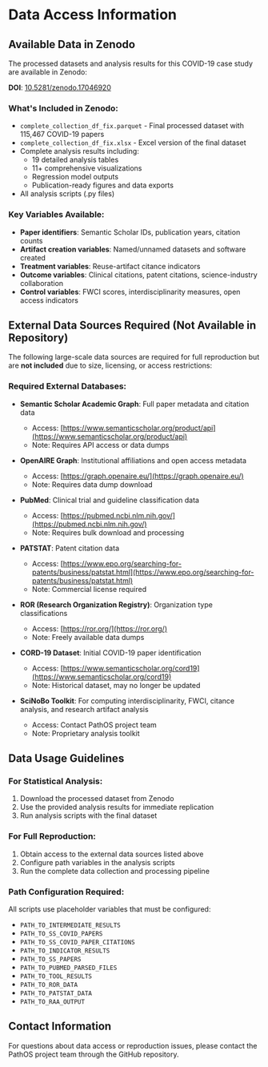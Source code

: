 # Data Access Information

## Available Data in Zenodo

The processed datasets and analysis results for this COVID-19 case study are available in Zenodo:

**DOI**: [10.5281/zenodo.17046920](https://doi.org/10.5281/zenodo.17046920)

### What's Included in Zenodo:
- `complete_collection_df_fix.parquet` - Final processed dataset with 115,467 COVID-19 papers
- `complete_collection_df_fix.xlsx` - Excel version of the final dataset
- Complete analysis results including:
  - 19 detailed analysis tables
  - 11+ comprehensive visualizations
  - Regression model outputs
  - Publication-ready figures and data exports
- All analysis scripts (.py files)

### Key Variables Available:
- **Paper identifiers**: Semantic Scholar IDs, publication years, citation counts
- **Artifact creation variables**: Named/unnamed datasets and software created
- **Treatment variables**: Reuse-artifact citance indicators
- **Outcome variables**: Clinical citations, patent citations, science-industry collaboration
- **Control variables**: FWCI scores, interdisciplinarity measures, open access indicators

## External Data Sources Required (Not Available in Repository)

The following large-scale data sources are required for full reproduction but are **not included** due to size, licensing, or access restrictions:

### Required External Databases:
- **Semantic Scholar Academic Graph**: Full paper metadata and citation data
  - Access: [https://www.semanticscholar.org/product/api](https://www.semanticscholar.org/product/api)
  - Note: Requires API access or data dumps

- **OpenAIRE Graph**: Institutional affiliations and open access metadata
  - Access: [https://graph.openaire.eu/](https://graph.openaire.eu/)
  - Note: Requires data dump download

- **PubMed**: Clinical trial and guideline classification data
  - Access: [https://pubmed.ncbi.nlm.nih.gov/](https://pubmed.ncbi.nlm.nih.gov/)
  - Note: Requires bulk download and processing

- **PATSTAT**: Patent citation data
  - Access: [https://www.epo.org/searching-for-patents/business/patstat.html](https://www.epo.org/searching-for-patents/business/patstat.html)
  - Note: Commercial license required

- **ROR (Research Organization Registry)**: Organization type classifications
  - Access: [https://ror.org/](https://ror.org/)
  - Note: Freely available data dumps

- **CORD-19 Dataset**: Initial COVID-19 paper identification
  - Access: [https://www.semanticscholar.org/cord19](https://www.semanticscholar.org/cord19)
  - Note: Historical dataset, may no longer be updated

- **SciNoBo Toolkit**: For computing interdisciplinarity, FWCI, citance analysis, and research artifact analysis
  - Access: Contact PathOS project team
  - Note: Proprietary analysis toolkit

## Data Usage Guidelines

### For Statistical Analysis:
1. Download the processed dataset from Zenodo
2. Use the provided analysis results for immediate replication
3. Run analysis scripts with the final dataset

### For Full Reproduction:
1. Obtain access to the external data sources listed above
2. Configure path variables in the analysis scripts
3. Run the complete data collection and processing pipeline

### Path Configuration Required:
All scripts use placeholder variables that must be configured:
- `PATH_TO_INTERMEDIATE_RESULTS`
- `PATH_TO_SS_COVID_PAPERS`
- `PATH_TO_SS_COVID_PAPER_CITATIONS`
- `PATH_TO_INDICATOR_RESULTS`
- `PATH_TO_SS_PAPERS`
- `PATH_TO_PUBMED_PARSED_FILES`
- `PATH_TO_TOOL_RESULTS`
- `PATH_TO_ROR_DATA`
- `PATH_TO_PATSTAT_DATA`
- `PATH_TO_RAA_OUTPUT`

## Contact Information

For questions about data access or reproduction issues, please contact the PathOS project team through the GitHub repository.